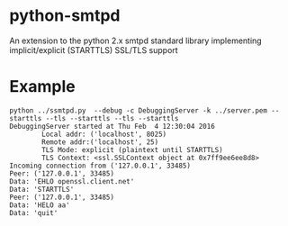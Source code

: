 # python-smtpd
An extension to the python 2.x smtpd standard library implementing implicit/explicit (STARTTLS) SSL/TLS support

# Example

    python ../ssmtpd.py  --debug -c DebuggingServer -k ../server.pem --starttls --tls --starttls --tls --starttls
    DebuggingServer started at Thu Feb  4 12:30:04 2016
            Local addr: ('localhost', 8025)
            Remote addr:('localhost', 25)
            TLS Mode: explicit (plaintext until STARTTLS)
            TLS Context: <ssl.SSLContext object at 0x7ff9ee6ee8d8>
    Incoming connection from ('127.0.0.1', 33485)
    Peer: ('127.0.0.1', 33485)
    Data: 'EHLO openssl.client.net'
    Data: 'STARTTLS'
    Peer: ('127.0.0.1', 33485)
    Data: 'HELO aa'
    Data: 'quit'
